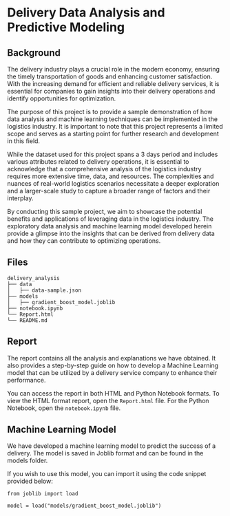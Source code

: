 # Delivery Data Analysis and Predictive Modeling

## Background
The delivery industry plays a crucial role in the modern economy, ensuring the timely transportation of goods and enhancing customer satisfaction. With the increasing demand for efficient and reliable delivery services, it is essential for companies to gain insights into their delivery operations and identify opportunities for optimization.

The purpose of this project is to provide a sample demonstration of how data analysis and machine learning techniques can be implemented in the logistics industry. It is important to note that this project represents a limited scope and serves as a starting point for further research and development in this field.

While the dataset used for this project spans a 3 days period and includes various attributes related to delivery operations, it is essential to acknowledge that a comprehensive analysis of the logistics industry requires more extensive time, data, and resources. The complexities and nuances of real-world logistics scenarios necessitate a deeper exploration and a larger-scale study to capture a broader range of factors and their interplay.

By conducting this sample project, we aim to showcase the potential benefits and applications of leveraging data in the logistics industry. The exploratory data analysis and machine learning model developed herein provide a glimpse into the insights that can be derived from delivery data and how they can contribute to optimizing operations.

## Files
```
delivery_analysis
├── data
│   ├── data-sample.json
├── models
│   ├── gradient_boost_model.joblib
├── notebook.ipynb
└── Report.html
└── README.md
```

## Report
The report contains all the analysis and explanations we have obtained. It also provides a step-by-step guide on how to develop a Machine Learning model that can be utilized by a delivery service company to enhance their performance.

You can access the report in both HTML and Python Notebook formats. To view the HTML format report, open the `Report.html` file. For the Python Notebook, open the `notebook.ipynb` file.  

## Machine Learning Model
We have developed a machine learning model to predict the success of a delivery. The model is saved in Joblib format and can be found in the models folder.

If you wish to use this model, you can import it using the code snippet provided below:

```
from joblib import load

model = load("models/gradient_boost_model.joblib")
```
